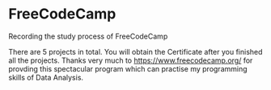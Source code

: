 # FreeCodeCamp

Recording the study process of FreeCodeCamp

There are 5 projects in total. You will obtain the Certificate after you finished all the projects.
Thanks very much to https://www.freecodecamp.org/ for provding this spectacular program which can practise my programming skills of Data Analysis.
